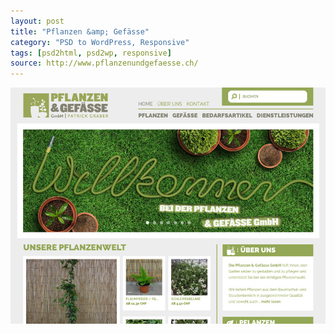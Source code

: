 ```yaml
---
layout: post
title: "Pflanzen &amp; Gefässe"
category: "PSD to WordPress, Responsive"
tags: [psd2html, psd2wp, responsive]
source: http://www.pflanzenundgefaesse.ch/
---
```


<img src="/screenshots/pflanzen-gefasse.jpg" alt="{{ post.title }}">
